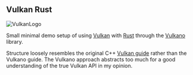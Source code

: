 ## Vulkan Rust

![VulkanLogo](https://www.vulkan.org/user/themes/vulkan/images/logo/vulkan-logo.svg)

Small minimal demo setup of using [Vulkan](https://www.vulkan.org/) with [Rust](https://www.rust-lang.org/) through the [Vulkano](http://vulkano.rs/) library.

Structure loosely resembles the original C++ [Vulkan guide](https://vulkan-tutorial.com/Introduction) rather than the Vulkano guide. The Vulkano approach abstracts too much for a good understanding of the true Vulkan API in my opinion.

